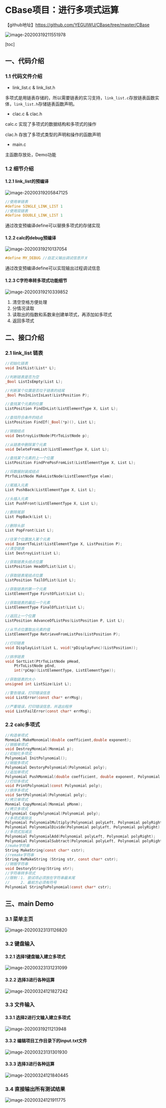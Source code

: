 # CBase项目：进行多项式运算

【github地址】https://github.com/YEGUIWU/CBase/tree/master/CBase

![image-20200319211551978](README.assets/image-20200319211551978.png)

[toc]

## 一、代码介绍



### 1.1 代码文件介绍

* link_list.c & link_list.h

多项式是用链表存储的，所以需要链表的实习支持，`link_list.c`存放链表函数实体，`link_list.h`存储链表函数声明。

* clac.c & clac.h

calc.c 实现了多项式的数据结构和多项式的操作

clac.h 存放了多项式类型的声明和操作的函数声明

* main.c 

主函数存放处，Demo功能



### 1.2 细节介绍



#### 1.2.1 link_list的预编译

![image-20200319205847125](README.assets/image-20200319205847125.png)

~~~C
//使用单链表
#define SINGLE_LINK_LIST 1
//使用双链表
#define DOUBLE_LINK_LIST 1
~~~

通过改变预编译define可以替换多项式的存储实现



#### 1.2.2 calc的debug预编译

![image-20200319210137054](README.assets/image-20200319210137054.png)

~~~C
#define MY_DEBUG //自定义输出调试信息开关
~~~

通过改变预编译define可以实现输出过程调试信息



#### 1.2.3 C字符串转多项式功能细节

![image-20200319210339852](README.assets/image-20200319210339852.png)

1. 清空空格方便处理
2. 分情况读取
3. 读取出的指数和系数来创建单项式，再添加如多项式
4. 返回多项式



## 二、接口介绍



### 2.1 link_list 链表

~~~C
//初始化链表
void InitList(List* L);

//判断链表是否为空
_Bool ListIsEmpty(List L);

//判断某个位置是否位于链表的结尾
_Bool PosInListIsLast(ListPosition P);

//查找某个元素的位置
ListPosition FindInList(ListElementType X, List L);

//查找符合条件的结点
ListPosition FindIf(_Bool(*p)(), List L);

//销毁结点
void DestroyListNode(PtrToListNode p);

//从链表中删除某个元素
void DeleteFromList(ListElementType X, List L);

//查找某个元素的上一个位置
ListPosition FindPrePosFromList(ListElementType X, List L);

//将数据封装成结点
PtrToListNode MakeListNode(ListElementType elem);

//尾插入元素
List PushBack(ListElementType X, List L);

//头插入元素
List PushFront(ListElementType X, List L);

//删除尾部
List PopBack(List L);

//删除头部
List PopFront(List L);

//往某个位置放入某个元素
void InsertToList(ListElementType X, ListPosition P);
//清空链表
List DestroyList(List L);

//获取链表头结点位置
ListPosition HeadOfList(List L);

//获取链表尾结点位置
ListPosition TailOfList(List L);

//获取链表的第一个元素
ListElementType FirstOfList(List L);

//获取链表的最后一个元素
ListElementType FinalOfList(List L);

//返回上一个位置
ListPosition AdvanceOfListPos(ListPosition P, List L);

//从节点位置取出元素的值
ListElementType RetrieveFromListPos(ListPosition P);

//打印链表
void DisplayList(List L, void(*pDisplayFunc)(ListPosition));

//排序链表
void SortList(PtrToListNode pHead, 
	PtrToListNode pEnd, 
	int(*pCmp)(ListElementType, ListElementType));

//获取链表的大小
unsigned int ListSize(List L);

//警告错误，打印错误信息
void ListError(const char* errMsg);

//严重错误，打印错误信息，并退出程序
void ListFailError(const char* errMsg);
~~~



### 2.2 calc多项式

~~~C
//构造单项式
Monmial MakeMonomial(double coefficient,double exponent);
//销毁单项式
void DestroyMonmial(Monmial p);
//初始化多项式
Polynomial InitPolynomial();
//销毁多项式
Polynomial DestoryPolynomial(Polynomial poly);
//追加单项式
Polynomial PushMonmial(double coefficient, double exponent, Polynomial poly);
//打印多项式
void PrintPolynomial(const Polynomial poly);
//排序多项式
void SortPolynomial(Polynomial poly);
//拷贝单项式
Monmial CopyMonmial(Monmial pMonm);
//拷贝多项式
Polynomial CopyPolynomial(Polynomial poly);
//多项式乘除法
Polynomial PolynomialMultiply(Polynomial polyLeft, Polynomial polyRight);
Polynomial PolynomialDivide(Polynomial polyLeft, Polynomial polyRight);
//多项式加减法
Polynomial PolynomialAdd(Polynomial polyLeft, Polynomial polyRight);
Polynomial PolynomialSubtract(Polynomial polyLeft, Polynomial polyRight);
//make字符串
String MakeString(const char* cstr);
//remake字符串
String ReMakeString (String str, const char* cstr);
//销毁字符串
void DestoryString(String str);
//字符串转多项式
//限制：1. 尝试项必须放在字符串最末尾
//	   2. 最前方必须有符号
Polynomial StringToPolynomial(const char* cstr);
~~~



## 三、main Demo

### 3.1 菜单主页

![image-20200323131126820](README.assets/image-20200323131126820.png)

### 3.2 键盘输入



#### 3.2.1 选择1键盘输入建立多项式

![image-20200323131231099](README.assets/image-20200323131231099.png)

#### 3.2.2 选择3进行各种运算

![image-20200324121827242](README.assets/image-20200324121827242.png)



### 3.3 文件输入



#### 3.3.1 选择2进行文输入建立多项式

![image-20200319211213948](README.assets/image-20200319211213948.png)

#### 3.3.2 编辑项目工作目录下的input.txt文件

![image-20200323131301930](README.assets/image-20200323131301930.png)

#### 3.3.3 选择3进行各种运算

![image-20200324121840445](README.assets/image-20200324121840445.png)



### 3.4 直接输出所有测试结果

![image-20200324121911775](README.assets/image-20200324121911775.png)